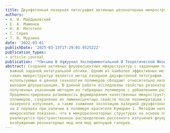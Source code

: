 ```yaml
---
title: Двухфотонная лазерная литография активных резонаторных микроструктур
authors:
- А. И. Майдыковский
- Е. А. Мамонов
- Н. В. Митетело
- С. Сориа
- Т. В. Мурзина
date: '2022-03-01'
publishDate: '2025-03-15T17:29:01.952522Z'
publication_types:
- article-journal
publication: '*Письма В dqжурнал Экспериментальной И Теоретической Физикиdq*'
abstract: Создание активных флуоресцентных микроструктур с заданными параметрами является
  важной задачей интегральной оптики. Одним из наиболее эффективных методов изготовления
  таких микроструктур является метод лазерной двухфотонной литографии. Однако большинство
  используемых в данной технологии полимеров обладают относительно низким квантовым
  выходом флуоресценции. В данной работе исследованы свойства резонаторных микроструктур,
  полученных указанным методом из гибридных полимеров с добавлением различных красителей.
  Продемонстрирована возможность формирования качественных микроструктур из активированных
  полимеров, сохранение их люминесцентных свойств после полимеризации в поле интенсивного
  лазерного излучения, а также снижение экспозиции лазерной двухфотонной литографии
  на 2 порядка при наличии в полимере красителя Кумарин-1. Методом нелинейной оптической
  микроскопии показано, что в микрорезонаторных структурах на основе полимера с красителем
  реализуется пространственное распределение рассеяного излучения флуоресценции, соответствующее
  возбуждению резонаторных мод или мод шепчущей галереи.
---
```


